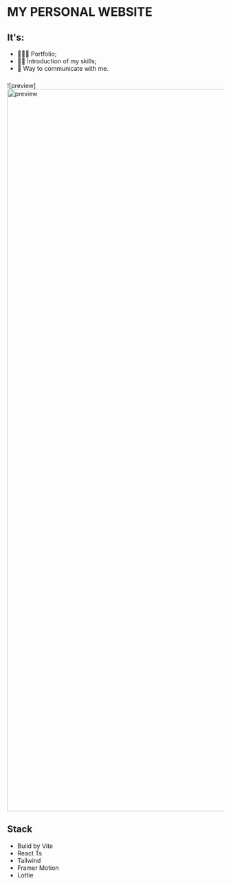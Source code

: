 # MY PERSONAL WEBSITE

## It's:

- 👨🏻‍💻 Portfolio;
- 💪🏻 Introduction of my skills;
- 📲 Way to communicate with me.

###

![preview]<img width="1680" alt="preview" src="https://github.com/dvnkx/lisniakbogdan/assets/104072047/6de2d374-14a7-4b74-b4e2-7594dabb3c9b">

## Stack

- Build by Vite
- React Ts
- Tailwind
- Framer Motion
- Lottie
